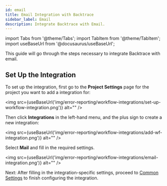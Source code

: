 ```yaml
---
id: email
title: Email Integration with Backtrace
sidebar_label: Email
description: Integrate Backtrace with Email.
---
```

import Tabs from '@theme/Tabs';
import TabItem from '@theme/TabItem';
import useBaseUrl from '@docusaurus/useBaseUrl';

This guide will go through the steps necessary to integrate Backtrace with email.

## Set Up the Integration
To set up the integration, first go to the **Project Settings** page for the project you want to add a integration for:

<img src={useBaseUrl('img/error-reporting/workflow-integrations/set-up-workflow-integration.png')} alt="" />

Then click **Integrations** in the left-hand menu, and the plus sign to create a new integration:

<img src={useBaseUrl('img/error-reporting/workflow-integrations/add-wf-integration.png')} alt="" />

Select **Mail** and fill in the required settings.

<img src={useBaseUrl('img/error-reporting/workflow-integrations/email-integration.png')} alt="" />

Next: After filling in the integration-specific settings, proceed to [Common Settings](/error-reporting/workflow-integrations/common-settings) to finish configuring the integration.
